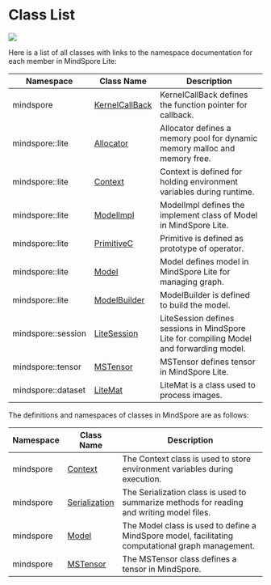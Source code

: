 # Class List

<a href="https://gitee.com/mindspore/docs/blob/master/docs/api_cpp/source_en/class_list.md" target="_blank"><img src="https://gitee.com/mindspore/docs/raw/master/resource/_static/logo_source.png"></a>

Here is a list of all classes with links to the namespace documentation for each member in MindSpore Lite:

| Namespace | Class Name | Description |
| --- | --- | --- |
| mindspore | [KernelCallBack](https://www.mindspore.cn/doc/api_cpp/en/master/mindspore.html#kernelcallback) | KernelCallBack defines the function pointer for callback. |
| mindspore::lite | [Allocator](https://www.mindspore.cn/doc/api_cpp/en/master/lite.html#allocator) | Allocator defines a memory pool for dynamic memory malloc and memory free. |
| mindspore::lite | [Context](https://www.mindspore.cn/doc/api_cpp/en/master/lite.html#context) | Context is defined for holding environment variables during runtime. |
| mindspore::lite | [ModelImpl](https://www.mindspore.cn/doc/api_cpp/en/master/lite.html#modelimpl) | ModelImpl defines the implement class of Model in MindSpore Lite. |
| mindspore::lite | [PrimitiveC](https://www.mindspore.cn/doc/api_cpp/en/master/lite.html#primitivec) | Primitive is defined as prototype of operator. |
| mindspore::lite | [Model](https://www.mindspore.cn/doc/api_cpp/en/master/lite.html#model) | Model defines model in MindSpore Lite for managing graph. |
| mindspore::lite | [ModelBuilder](https://www.mindspore.cn/doc/api_cpp/en/master/lite.html#modelbuilder) | ModelBuilder is defined to build the model. |
| mindspore::session | [LiteSession](https://www.mindspore.cn/doc/api_cpp/en/master/session.html#litesession) | LiteSession defines sessions in MindSpore Lite for compiling Model and forwarding model. |
| mindspore::tensor | [MSTensor](https://www.mindspore.cn/doc/api_cpp/en/master/tensor.html#mstensor) | MSTensor defines tensor in MindSpore Lite. |
| mindspore::dataset | [LiteMat](https://www.mindspore.cn/doc/api_cpp/en/master/dataset.html#litemat) |LiteMat is a class used to process images. |

The definitions and namespaces of classes in MindSpore are as follows:

| Namespace | Class Name                                                                                 | Description                                                                                       |
| --------- | ------------------------------------------------------------------------------------------ | ------------------------------------------------------------------------------------------------- |
| mindspore | [Context](https://www.mindspore.cn/doc/api_cpp/en/master/mindspore.html#context)             | The Context class is used to store environment variables during execution.                        |
| mindspore | [Serialization](https://www.mindspore.cn/doc/api_cpp/en/master/mindspore.html#serialization) | The Serialization class is used to summarize methods for reading and writing model files.         |
| mindspore | [Model](https://www.mindspore.cn/doc/api_cpp/en/master/mindspore.html#model)                 | The Model class is used to define a MindSpore model, facilitating computational graph management. |
| mindspore | [MSTensor](https://www.mindspore.cn/doc/api_cpp/en/master/tensor.html#mstensor)           | The MSTensor class defines a tensor in MindSpore.                                                 |
